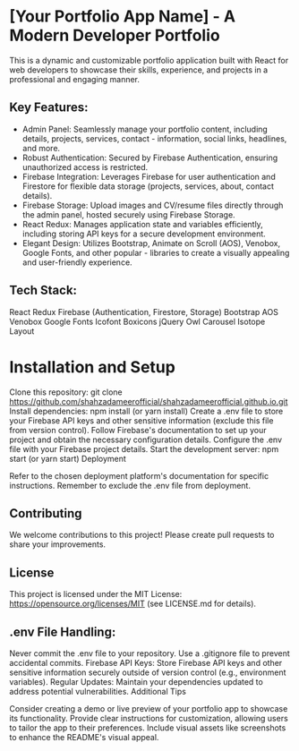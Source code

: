 #  [Your Portfolio App Name] - A Modern Developer Portfolio

This is a dynamic and customizable portfolio application built with React for web developers to showcase their skills, experience, and projects in a professional and engaging manner.

## Key Features:

- Admin Panel: Seamlessly manage your portfolio content, including details, projects, services, contact - information, social links, headlines, and more.
- Robust Authentication: Secured by Firebase Authentication, ensuring unauthorized access is restricted.
- Firebase Integration: Leverages Firebase for user authentication and Firestore for flexible data storage (projects, services, about, contact details).
- Firebase Storage: Upload images and CV/resume files directly through the admin panel, hosted securely using Firebase Storage.
- React Redux: Manages application state and variables efficiently, including storing API keys for a secure development environment.
- Elegant Design: Utilizes Bootstrap, Animate on Scroll (AOS), Venobox, Google Fonts, and other popular - libraries to create a visually appealing and user-friendly experience.
## Tech Stack:

React
Redux
Firebase (Authentication, Firestore, Storage)
Bootstrap
AOS
Venobox
Google Fonts
Icofont
Boxicons
jQuery
Owl Carousel
Isotope Layout

# Installation and Setup

Clone this repository: git clone https://github.com/shahzadameerofficial/shahzadameerofficial.github.io.git
Install dependencies: npm install (or yarn install)
Create a .env file to store your Firebase API keys and other sensitive information (exclude this file from version control).
Follow Firebase's documentation to set up your project and obtain the necessary configuration details.
Configure the .env file with your Firebase project details.
Start the development server: npm start (or yarn start)
Deployment

Refer to the chosen deployment platform's documentation for specific instructions. Remember to exclude the .env file from deployment.
## Contributing

We welcome contributions to this project! Please create pull requests to share your improvements.

## License

This project is licensed under the MIT License: https://opensource.org/licenses/MIT (see LICENSE.md for details).



## .env File Handling:
Never commit the .env file to your repository. Use a .gitignore file to prevent accidental commits.
Firebase API Keys:
Store Firebase API keys and other sensitive information securely outside of version control (e.g., environment variables).
Regular Updates:
Maintain your dependencies updated to address potential vulnerabilities.
Additional Tips

Consider creating a demo or live preview of your portfolio app to showcase its functionality.
Provide clear instructions for customization, allowing users to tailor the app to their preferences.
Include visual assets like screenshots to enhance the README's visual appeal.